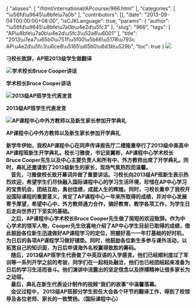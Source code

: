 {
    "aliases": [
        "/html/international/APcourse/966.html"
    ],
    "categories": [
        "\u56fd\u9645\u8bfe\u7a0b"
    ],
    "contributors": [],
    "date": "2013-09-04T00:00:00+08:00",
    "isCJKLanguage": true,
    "params": {
        "author": "\u56fd\u9645\u8bfe\u7a0b\u4e2d\u5fc3"
    },
    "slug": "966",
    "tags": [
        "AP\u8bfe\u7a0b\u4e2d\u5fc3\u52a8\u6001"
    ],
    "title": "2013\u7ea7\u65b0\u751f\u5f00\u5b66\u5178\u793c  AP\u4e2d\u5fc3\u6ce8\u5165\u65b0\u6d3b\u529b",
    "toc": true
}
**![](https://cdn.tfls.online/mirror/full/8799af5612a9b215a7fcbc04d2c0aaadbe855c28.jpg)**

**刁校长致辞，AP班2013级学生做翻译**

**![学术校长Bruce Cooper讲话](https://cdn.tfls.online/mirror/full/bd0ee702b62797caf67084b7122c55cedb6ae2df.jpg "学术校长Bruce Cooper讲话")**

**学术校长Bruce Cooper讲话**

**![2013级AP班学生代表发言](https://cdn.tfls.online/mirror/full/109589ade403d950cc1ab0f72f023f63f341fb6d.jpg "2013级AP班学生代表发言")**

**2013级AP班学生代表发言**

**![AP课程中心中外方教师以及新生家长参加开学典礼](https://cdn.tfls.online/mirror/full/9124c231eda23eb322e9724b1ebdf1519bc2bf00.jpg "AP课程中心中外方教师以及新生家长参加开学典礼")**

**AP课程中心中外方教师以及新生家长参加开学典礼**

**新学年伊始，我校AP课程中心在同声传译报告厅二楼隆重举行了2013级中美高中AP课程班新生开学典礼。校长刁雅俊，书记吴翼彬，AP课程中心学术校长Bruce Cooper先生以及中心主要负责人和所有中、外方教师出席了开学典礼。同时，典礼还邀请到了2013级新生的家长，现场气氛热烈而温馨。  
    首先，刁雅俊校长致开幕词并做了重要讲话。刁校长向2013级AP班新生表示热烈欢迎，希望学生们尽快融入国际课程中心的学习生活环境，珍惜在AP中心学习的宝贵机会，团结互助，勇创佳绩，成就人生的辉煌。同时，刁校长重申了我校开设国际课程的重要意义，肯定了AP课程中心一年来所取得的成绩，并对中心发展寄予厚望，希望中心中、外方教师通力合作，搞好教育、教学各项工作，为学生日后走向世界打下坚实的基础。  
    之后，AP课程中心学术校长Bruce Cooper先生做了简短的欢迎致辞。作为中心学术的领军人物，Cooper先生欣喜地介绍了AP中心学生目前已取得的成绩，借此鼓励各位新生迅速做好AP课程学习的定位，把握好高一一年打基础的好时机，为日后的各项AP课程学习做好铺垫。同时，他鼓励各位新生多参与课外活动，以拓宽自己的知识面，为日后申请海外名校赢得致胜的筹码。  
    随后，2013级AP班学生代表做了中英双语的入学感言。他们已经顺利度过了军训等一系列开学之前的考验，同学们在一起相处融洽，他们也已经团结起来准备为日后的学习生活而奋斗。他们演讲中流露出的坚定信念以及拼搏精神让很多家长为之动容。  
    最后，典礼在新生代表设计制作的视频“我们的故事”中温馨落幕。  
    会议过程中， 2013级AP班部分学生担任大会各个环节的翻译工作，得到了校领导及各位老师、家长的一致赞扬。（国际课程中心）**

